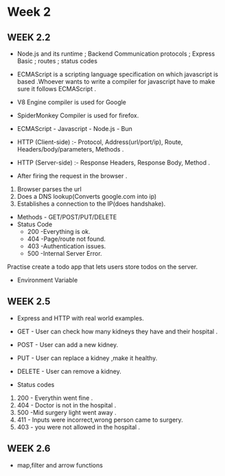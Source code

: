 # Week 2

## WEEK 2.2
- Node.js and its runtime ; Backend Communication protocols ; Express Basic ; routes ; status codes

- ECMAScript is a scripting language specification on which javascript is based .Whoever wants to write a compiler for javascript have to make sure it follows ECMAScript . 

- V8 Engine compiler is used for Google
- SpiderMonkey Compiler is used for firefox.

- ECMAScript - Javascript - Node.js - Bun

- HTTP (Client-side) :- Protocol, Address(url/port/ip), Route, Headers/body/parameters, Methods .
- HTTP (Server-side) :- Response Headers, Response Body, Method .

- After firing the request in the browser .
1. Browser parses the url
2. Does a DNS lookup(Converts google.com into ip)
3. Establishes a connection to the IP(does handshake).

- Methods - GET/POST/PUT/DELETE
- Status Code 
    - 200 -Everything is ok.
    - 404 -Page/route not found.
    - 403 -Authentication issues.
    - 500 -Internal Server Error.

Practise create a todo app that lets users store todos on the server.

- Environment Variable

## WEEK 2.5
- Express and HTTP with real world examples.


- GET - User can check how many kidneys they have and their hospital .
- POST - User can add a new kidney.
- PUT - User can replace a kidney ,make it healthy.
- DELETE - User can remove a kidney.

- Status codes

1. 200 - Everythin went fine .
2. 404 - Doctor is not in the hospital .
3. 500 -Mid surgery light went away .
4. 411 - Inputs were incorrect,wrong person came to surgery.
5. 403 - you were not allowed in the hospital .

## WEEK 2.6
- map,filter and arrow functions



